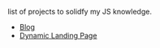 list of projects to solidfy my JS knowledge.

- [Blog](https://jumanafm.github.io/front-end/blog)
- [Dynamic Landing Page](https://jumanafm.github.io/front-end/landing-page)


